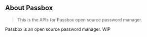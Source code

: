 ## About Passbox

> This is the APIs for Passbox open source password manager.

Passbox is an open source password manager. WIP
